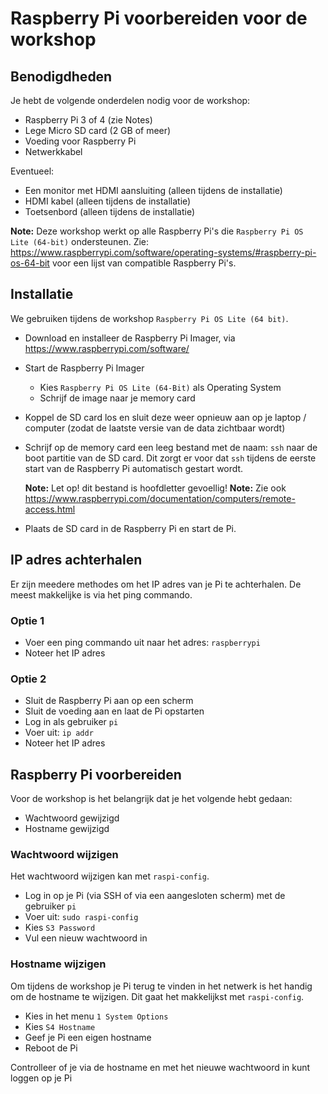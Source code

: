 # Raspberry Pi voorbereiden voor de workshop

## Benodigdheden
Je hebt de volgende onderdelen nodig voor de workshop:
- Raspberry Pi 3 of 4 (zie Notes)
- Lege Micro SD card (2 GB of meer)
- Voeding voor Raspberry Pi
- Netwerkkabel

Eventueel:
- Een monitor met HDMI aansluiting (alleen tijdens de installatie)
- HDMI kabel (alleen tijdens de installatie)
- Toetsenbord (alleen tijdens de installatie)

**Note:** Deze workshop werkt op alle Raspberry Pi's die `Raspberry Pi OS Lite (64-bit)` ondersteunen. Zie: https://www.raspberrypi.com/software/operating-systems/#raspberry-pi-os-64-bit voor een lijst van compatible Raspberry Pi's.

## Installatie
We gebruiken tijdens de workshop `Raspberry Pi OS Lite (64 bit)`. 

- Download en installeer de Raspberry Pi Imager, via https://www.raspberrypi.com/software/
- Start de Raspberry Pi Imager
    - Kies `Raspberry Pi OS Lite (64-Bit)` als Operating System
    - Schrijf de image naar je memory card
- Koppel de SD card los en sluit deze weer opnieuw aan op je laptop / computer (zodat de laatste versie van de data zichtbaar wordt)
- Schrijf op de memory card een leeg bestand met de naam: `ssh` naar de boot partitie van de SD card. Dit zorgt er voor dat `ssh` tijdens de eerste start van de Raspberry Pi automatisch gestart wordt.

  **Note:** Let op! dit bestand is hoofdletter gevoellig!
  **Note:** Zie ook https://www.raspberrypi.com/documentation/computers/remote-access.html

- Plaats de SD card in de Raspberry Pi en start de Pi.


## IP adres achterhalen

Er zijn meedere methodes om het IP adres van je Pi te achterhalen. De meest makkelijke is via het ping commando.

### Optie 1

- Voer een ping commando uit naar het adres: `raspberrypi`
- Noteer het IP adres

### Optie 2
- Sluit de Raspberry Pi aan op een scherm
- Sluit de voeding aan en laat de Pi opstarten
- Log in als gebruiker `pi`
- Voer uit: `ip addr`
- Noteer het IP adres

## Raspberry Pi voorbereiden

Voor de workshop is het belangrijk dat je het volgende hebt gedaan:

- Wachtwoord gewijzigd
- Hostname gewijzigd

### Wachtwoord wijzigen

Het wachtwoord wijzigen kan met `raspi-config`. 

- Log in op je Pi (via SSH of via een aangesloten scherm) met de gebruiker `pi`
- Voer uit: `sudo raspi-config`
- Kies `S3 Password`
- Vul een nieuw wachtwoord in

### Hostname wijzigen

Om tijdens de workshop je Pi terug te vinden in het netwerk is het handig om de hostname te wijzigen. Dit gaat het makkelijkst met `raspi-config`.

- Kies in het menu `1 System Options`
- Kies `S4 Hostname`
- Geef je Pi een eigen hostname
- Reboot de Pi

Controlleer of je via de hostname en met het nieuwe wachtwoord in kunt loggen op je Pi
